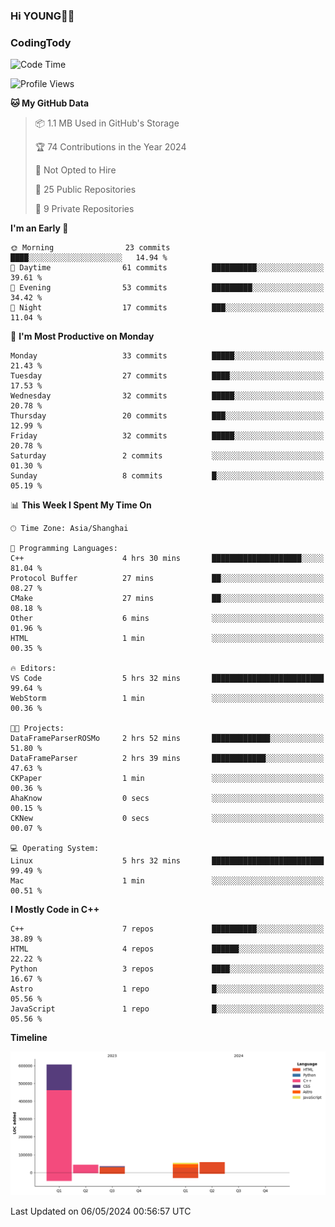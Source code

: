 <!--
**IHKYoung/IHKYoung** is a ✨ _special_ ✨ repository because its `README.md` (this file) appears on your GitHub profile.

Here are some ideas to get you started:

- 🔭 I’m currently working on ...
- 🌱 I’m currently learning ...
- 👯 I’m looking to collaborate on ...
- 🤔 I’m looking for help with ...
- 💬 Ask me about ...
- 📫 How to reach me: ...
- 😄 Pronouns: ...
- ⚡ Fun fact: ...
-->

### Hi YOUNG👋🏻


### CodingTody
<!--START_SECTION:waka-->
![Code Time](http://img.shields.io/badge/Code%20Time-18%20hrs%2023%20mins-blue)

![Profile Views](http://img.shields.io/badge/Profile%20Views-5-blue)

**🐱 My GitHub Data** 

> 📦 1.1 MB Used in GitHub's Storage 
 > 
> 🏆 74 Contributions in the Year 2024
 > 
> 🚫 Not Opted to Hire
 > 
> 📜 25 Public Repositories 
 > 
> 🔑 9 Private Repositories 
 > 
**I'm an Early 🐤** 

```text
🌞 Morning                23 commits          ████░░░░░░░░░░░░░░░░░░░░░   14.94 % 
🌆 Daytime                61 commits          ██████████░░░░░░░░░░░░░░░   39.61 % 
🌃 Evening                53 commits          █████████░░░░░░░░░░░░░░░░   34.42 % 
🌙 Night                  17 commits          ███░░░░░░░░░░░░░░░░░░░░░░   11.04 % 
```
📅 **I'm Most Productive on Monday** 

```text
Monday                   33 commits          █████░░░░░░░░░░░░░░░░░░░░   21.43 % 
Tuesday                  27 commits          ████░░░░░░░░░░░░░░░░░░░░░   17.53 % 
Wednesday                32 commits          █████░░░░░░░░░░░░░░░░░░░░   20.78 % 
Thursday                 20 commits          ███░░░░░░░░░░░░░░░░░░░░░░   12.99 % 
Friday                   32 commits          █████░░░░░░░░░░░░░░░░░░░░   20.78 % 
Saturday                 2 commits           ░░░░░░░░░░░░░░░░░░░░░░░░░   01.30 % 
Sunday                   8 commits           █░░░░░░░░░░░░░░░░░░░░░░░░   05.19 % 
```


📊 **This Week I Spent My Time On** 

```text
🕑︎ Time Zone: Asia/Shanghai

💬 Programming Languages: 
C++                      4 hrs 30 mins       ████████████████████░░░░░   81.04 % 
Protocol Buffer          27 mins             ██░░░░░░░░░░░░░░░░░░░░░░░   08.27 % 
CMake                    27 mins             ██░░░░░░░░░░░░░░░░░░░░░░░   08.18 % 
Other                    6 mins              ░░░░░░░░░░░░░░░░░░░░░░░░░   01.96 % 
HTML                     1 min               ░░░░░░░░░░░░░░░░░░░░░░░░░   00.35 % 

🔥 Editors: 
VS Code                  5 hrs 32 mins       █████████████████████████   99.64 % 
WebStorm                 1 min               ░░░░░░░░░░░░░░░░░░░░░░░░░   00.36 % 

🐱‍💻 Projects: 
DataFrameParserROSMo     2 hrs 52 mins       █████████████░░░░░░░░░░░░   51.80 % 
DataFrameParser          2 hrs 39 mins       ████████████░░░░░░░░░░░░░   47.63 % 
CKPaper                  1 min               ░░░░░░░░░░░░░░░░░░░░░░░░░   00.36 % 
AhaKnow                  0 secs              ░░░░░░░░░░░░░░░░░░░░░░░░░   00.15 % 
CKNew                    0 secs              ░░░░░░░░░░░░░░░░░░░░░░░░░   00.07 % 

💻 Operating System: 
Linux                    5 hrs 32 mins       █████████████████████████   99.49 % 
Mac                      1 min               ░░░░░░░░░░░░░░░░░░░░░░░░░   00.51 % 
```

**I Mostly Code in C++** 

```text
C++                      7 repos             ██████████░░░░░░░░░░░░░░░   38.89 % 
HTML                     4 repos             ██████░░░░░░░░░░░░░░░░░░░   22.22 % 
Python                   3 repos             ████░░░░░░░░░░░░░░░░░░░░░   16.67 % 
Astro                    1 repo              █░░░░░░░░░░░░░░░░░░░░░░░░   05.56 % 
JavaScript               1 repo              █░░░░░░░░░░░░░░░░░░░░░░░░   05.56 % 
```



**Timeline**

![Lines of Code chart](https://raw.githubusercontent.com/IHKYoung/IHKYoung/baseline/assets/bar_graph.png)


 Last Updated on 06/05/2024 00:56:57 UTC
<!--END_SECTION:waka-->
